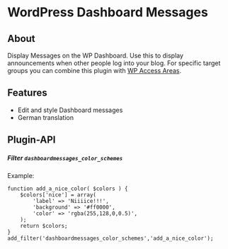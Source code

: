 WordPress Dashboard Messages
============================

About
-----
Display Messages on the WP Dashboard. Use this to display announcements when other people
log into your blog. 
For specific target groups you can combine this plugin with 
[WP Access Areas](http://wordpress.org/plugins/wp-access-areas/).

Features
--------
- Edit and style Dashboard messages
- German translation

Plugin-API
----------

##### Filter `dashboardmessages_color_schemes`

Example:
```
function add_a_nice_color( $colors ) {
    $colors['nice'] = array(
        'label' => 'Niiiice!!!',
        'background' => '#ff0000',
        'color' => 'rgba(255,128,0,0.5)',
    );
    return $colors;
}
add_filter('dashboardmessages_color_schemes','add_a_nice_color');
```

